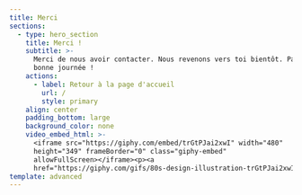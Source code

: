 ```yaml
---
title: Merci
sections:
  - type: hero_section
    title: Merci !
    subtitle: >-
      Merci de nous avoir contacter. Nous revenons vers toi bientôt. Passe une
      bonne journée !
    actions:
      - label: Retour à la page d'accueil
        url: /
        style: primary
    align: center
    padding_bottom: large
    background_color: none
    video_embed_html: >-
      <iframe src="https://giphy.com/embed/trGtPJai2xwI" width="480"
      height="349" frameBorder="0" class="giphy-embed"
      allowFullScreen></iframe><p><a
      href="https://giphy.com/gifs/80s-design-illustration-trGtPJai2xwI"></a></p>
template: advanced
---
```

